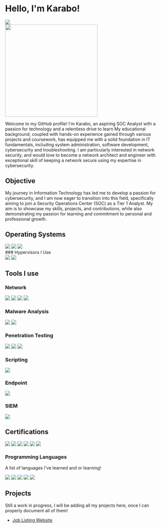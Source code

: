 # Hello, I'm Karabo!
<a href="https://www.linkedin.com/in/karabo-dimapo/"><img src="https://img.shields.io/badge/-LinkedIn-0072b1?&style=for-the-badge&logo=linkedin&logoColor=white" /></a>
</br>
<img src="https://cyberdefenders-storage.s3.me-central-1.amazonaws.com/profile-badges/Karabo.png" width="300" />

Welcome to my GitHub profile! I'm Karabo, an aspiring SOC Analyst with a passion for technology and a relentless drive to learn
My educational background, coupled with hands-on experience gained through various projects and coursework, has equipped me with a solid foundation in IT fundamentals, including system administration, software development, cybersecurity and troubleshooting. I am particularly interested in network security, and would love to become a network architect and engineer with exceptional skill of keeping a network secure using my expertise in cybersecurity.

## Objective
<!-- [Provide Objective - Remove this afterwards]] -->

My journey in Information Technology has led me to develop a passion for cybersecurity, and I am now eager to transition into this field, specifically aiming to join a Security Operations Center (SOC) as a Tier 1 Analyst. My aim is to showcase my skills, projects, and contributions, while also demonstrating my passion for learning and commitment to personal and professional growth.

<!-- ## Skills
[Provide skills and associated project. Make sure to hyperlink the project - Remove this afterwards]]

| Skill                                         | Associated Project         |
|-----------------------------------------------|----------------------------|
| SIEM Implementation and Log Analysis          | <a href="https://google.com">Detection Lab</a>|
| Network Traffic Monitoring and Attack Detection | <a href="https://google.com">Detection Lab</a>|
| Security Automation with Shuffle SOAR         | SOC Automation Lab|
| Incident Response Planning and Execution      | SOC Automation Lab|
| Case Management with TheHive                  | SOC Automation Lab|
| Scripting and Automation for Threat Mitigation | SOC Automation Lab| -->

## Operating Systems
<div>
    <img src="https://img.shields.io/badge/-Windows-0078D6?&style=for-the-badge&logo=Windows&logoColor=white" />
    <img src="https://img.shields.io/badge/-Kali%20Linux-557C94?&style=for-the-badge&logo=Kali-Linux&logoColor=white" />
    <img src="https://img.shields.io/badge/-Ubuntu-E95420?&style=for-the-badge&logo=Ubuntu&logoColor=white" />
</div>
### Hypervisors I Use
<div>
    <img src="https://img.shields.io/badge/-Hyper--V-003366?&style=for-the-badge&logo=Microsoft&logoColor=white" />
    <img src="https://img.shields.io/badge/-VirtualBox-183A61?&style=for-the-badge&logo=VirtualBox&logoColor=white" />
</div>


## Tools I use
<!-- [Provide tools and break them down into categories. Use ChatGPT to help create the link - Remove this afterwards]] -->

### Network
<div>
    <img src="https://img.shields.io/badge/-Cisco%20Packet%20Tracer-29A1C4?&style=for-the-badge&logo=Cisco&logoColor=white" />
    <img src="https://img.shields.io/badge/-Wireshark-1679A7?&style=for-the-badge&logo=Wireshark&logoColor=white" />
    <img src="https://img.shields.io/badge/-tcpdump-4CB749?&style=for-the-badge&logo=linux&logoColor=white" />
    <img src="https://img.shields.io/badge/-nmap-4CB749?&style=for-the-badge&logo=linux&logoColor=white" />
</div>

### Malware Analysis
<div>
    <img src="https://img.shields.io/badge/-REMnux-FFD700?&style=for-the-badge&logo=Linux&logoColor=white" />
    <img src="https://img.shields.io/badge/-VirusTotal-800080?&style=for-the-badge&logo=VirusTotal&logoColor=white" />
</div>

### Penetration Testing
<div>
    <img src="https://img.shields.io/badge/-Metasploit-1E90FF?&style=for-the-badge&logo=Metasploit&logoColor=white" />
    <img src="https://img.shields.io/badge/-Burp%20Suite-FF4500?&style=for-the-badge&logo=Burp-Suite&logoColor=white" />
    <img src="https://img.shields.io/badge/-OWASP%20ZAP-32CD32?&style=for-the-badge&logo=OWASP&logoColor=white" />
</div>

### Scripting
<div>
    <img src="https://img.shields.io/badge/-PowerShell-5391FE?&style=for-the-badge&logo=PowerShell&logoColor=white" />
</div>


### Endpoint
<div>
    <img src="https://img.shields.io/badge/-Microsoft_Defender_for_Endpoint-00A4EF?&style=for-the-badge&logo=Microsoft&logoColor=white" />
    <!-- <img src="https://img.shields.io/badge/-Velociraptor-4B275F?&style=for-the-badge&logo=Velociraptor&logoColor=white" /> -->
</div>

### SIEM
<div>
    <!-- <img src="https://img.shields.io/badge/-Microsoft_Sentinel-0078D4?&style=for-the-badge&logo=Microsoft&logoColor=white" /> -->
    <img src="https://img.shields.io/badge/-Splunk-000000?&style=for-the-badge&logo=Splunk&logoColor=white" />
    <!-- <img src="https://img.shields.io/badge/-Elastic-005571?&style=for-the-badge&logo=Elastic&logoColor=white" /> -->
</div>

## Certifications
<div>
<img src="https://img.shields.io/badge/-Security%2B-FF0000?&style=for-the-badge&logo=CompTIA&logoColor=white" />
<img src="https://img.shields.io/badge/-CySA%2B-2D5D7E?&style=for-the-badge&logo=CompTIA&logoColor=white" />
<img src="https://img.shields.io/badge/-Project%2B-FF9000?&style=for-the-badge&logo=CompTIA&logoColor=white" />
<img src="https://img.shields.io/badge/-Azure Fundamentals-0089D6?&style=for-the-badge&logo=MicrosoftAzure&logoColor=white" />
<img src="https://img.shields.io/badge/-Microsoft 365 Fundamentals-0078D4?&style=for-the-badge&logo=microsoft&logoColor=white" />
<img src="https://img.shields.io/badge/-Azure Data Fundamentals-0078D4?&style=for-the-badge&logo=microsoft&logoColor=white" />
</div>

### Programming Languages
A list of languages I've learned and or learning!
<div>
    <img src="https://img.shields.io/badge/-MySQL-4479A1?&style=for-the-badge&logo=MySQL&logoColor=white" />
    <img src="https://img.shields.io/badge/-JavaScript-F7DF1E?&style=for-the-badge&logo=JavaScript&logoColor=black" />
    <img src="https://img.shields.io/badge/-CSS3-1572B6?&style=for-the-badge&logo=CSS3&logoColor=white" />
    <img src="https://img.shields.io/badge/-HTML5-E34F26?&style=for-the-badge&logo=HTML5&logoColor=white" />
    <img src="https://img.shields.io/badge/-Python-3776AB?&style=for-the-badge&logo=Python&logoColor=white" />
</div>

## Projects
Still a work in progress, I will be adding all my projects here, once I can properly document all of them!
- <a href= "https://github.com/TheHashKitsune/JobListingWebsite/tree/main"> Job Listing Website </a>
